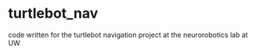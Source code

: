 turtlebot_nav
=============

code written for the turtlebot navigation project at the neurorobotics lab at UW
